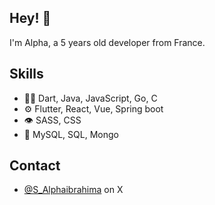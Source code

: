 ## Hey! 👋
I'm Alpha, a 5 years old developer from France.

## Skills
- 👨‍💻 Dart, Java, JavaScript, Go, C
- ⚙️ Flutter, React, Vue, Spring boot
- 👁️ SASS, CSS
- 💽 MySQL, SQL, Mongo

## Contact
- [@S_Alphaibrahima](https://twitter.com/S_Alphaibrahima) on X
